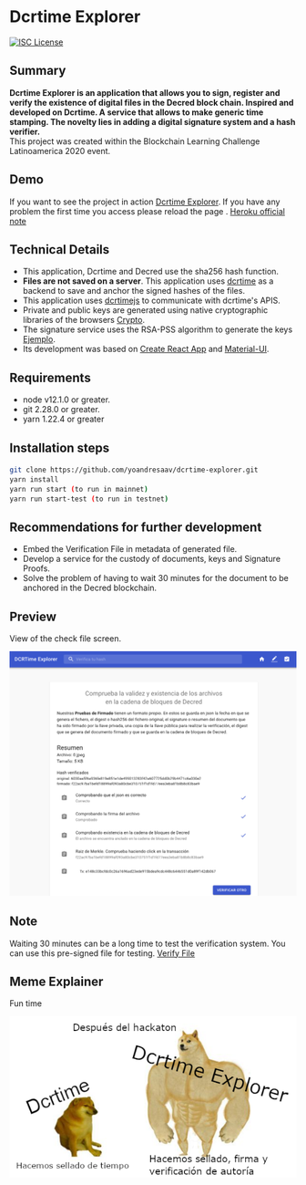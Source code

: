 Dcrtime Explorer
==========

[![ISC License](https://img.shields.io/badge/license-ISC-blue.svg)](http://copyfree.org)

## Summary

**Dcrtime Explorer is an application that allows you to sign, register and verify the existence of digital files in the Decred block chain. Inspired and developed on Dcrtime. A service that allows to make generic time stamping. The novelty lies in adding a digital signature system and a hash verifier.**  
This project was created within the Blockchain Learning Challenge Latinoamerica 2020 event.

## Demo

If you want to see the project in action [Dcrtime Explorer](https://dcrtime-explorer.herokuapp.com/).
If you have any problem the first time you access please reload the page . [Heroku official note](https://devcenter.heroku.com/articles/dynos#dyno-sleeping)

## Technical Details

- This application, Dcrtime and Decred use the sha256 hash function.
- **Files are not saved on a server**. This application uses 
[dcrtime](https://github.com/decred/dcrtime) as a backend to save and anchor the signed hashes of the files.
- This application uses [dcrtimejs](https://github.com/tiagoalvesdulce/dcrtimejs) to communicate with dcrtime's APIS.
- Private and public keys are generated using native cryptographic libraries of the browsers [Crypto](https://developer.mozilla.org/es/docs/Web/API/Crypto).
- The signature service uses the RSA-PSS algorithm to generate the keys [Ejemplo](https://github.com/diafygi/webcrypto-examples#rsa-pss).
- Its development was based on [Create React App](https://github.com/facebook/create-react-app) and [Material-UI](https://material-ui.com/).

## Requirements

- node v12.1.0 or greater.
- git 2.28.0 or greater.
- yarn 1.22.4 or greater
## Installation steps
```bash
git clone https://github.com/yoandresaav/dcrtime-explorer.git
yarn install
yarn run start (to run in mainnet)
yarn run start-test (to run in testnet)
```
## Recommendations for further development

- Embed the Verification File in metadata of generated file.
- Develop a service for the custody of documents, keys and Signature Proofs.
- Solve the problem of having to wait 30 minutes for the document to be anchored in the Decred blockchain.

## Preview

View of the check file screen.

![](/preview.png)

## Note

Waiting 30 minutes can be a long time to test the verification system. You can use this pre-signed file for testing. [Verify File](/Firmed-0.jpeg.json)

## Meme Explainer

Fun time

![](/meme-dcrtime-explorer.png)